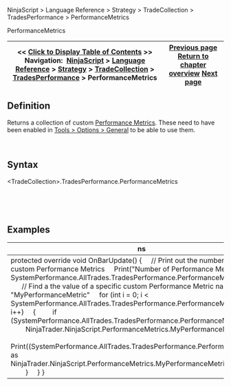 ﻿


NinjaScript \> Language Reference \> Strategy \> TradeCollection \> TradesPerformance \> PerformanceMetrics






















PerformanceMetrics







| \<\< [Click to Display Table of Contents](performancemetrics.md) \>\> **Navigation:**     [NinjaScript](ninjascript-1.md) \> [Language Reference](language_reference_wip-1.md) \> [Strategy](strategy-1.md) \> [TradeCollection](tradecollection-1.md) \> [TradesPerformance](tradesperformance-1.md) \> PerformanceMetrics | [Previous page](percent-1.md) [Return to chapter overview](tradesperformance-1.md) [Next page](pips-1.md) |
| --- | --- |











## Definition


Returns a collection of custom [Performance Metrics](performance_metrics-1.md). These need to have been enabled in [Tools \> Options \> General](general_section-1.md) to be able to use them.


 


## Syntax
\<TradeCollection\>.TradesPerformance.PerformanceMetrics


 


 


## Examples




| ns |
| --- |
| protected override void OnBarUpdate() {      // Print out the number of enabled custom Performance Metrics      Print("Number of Performance Metrics: "          \+ SystemPerformance.AllTrades.TradesPerformance.PerformanceMetrics.Length);        // Find a the value of a specific custom Performance Metric named "MyPerformanceMetric"      for (int i \= 0; i \< SystemPerformance.AllTrades.TradesPerformance.PerformanceMetrics.Length; i\+\+)      {          if (SystemPerformance.AllTrades.TradesPerformance.PerformanceMetrics\[i] is                 NinjaTrader.NinjaScript.PerformanceMetrics.MyPerformanceMetric)          {                Print((SystemPerformance.AllTrades.TradesPerformance.PerformanceMetrics\[i] as                     NinjaTrader.NinjaScript.PerformanceMetrics.MyPerformanceMetric).Values\[0]);          }      } } |



 









